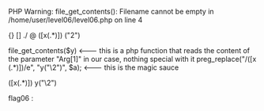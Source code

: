 PHP Warning:  file_get_contents(): Filename cannot be empty in /home/user/level06/level06.php on line 4

{}   []   ./  @   ([x(.*)])   ("2")

file_get_contents($y) <--- this is a php function that reads the content of the parameter "Arg[1]" in our case, nothing special with it
preg_replace("/(\[x (.*)\])/e", "y(\"\\2\")", $a);  <--- this is the magic sauce

([x(.*)])   y("\2")


flag06 : 